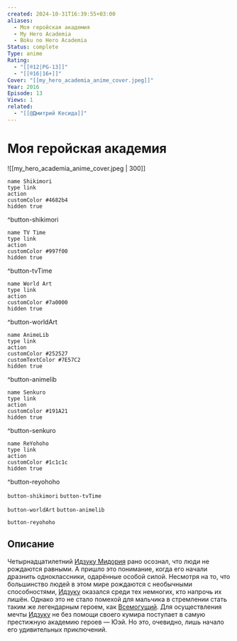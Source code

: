 ```yaml
---
created: 2024-10-31T16:39:55+03:00
aliases:
  - Моя геройская академия
  - My Hero Academia
  - Boku no Hero Academia
Status: complete
Type: anime
Rating:
  - "[[®️12|PG-13]]"
  - "[[®️16|16+]]"
Cover: "[[my_hero_academia_anime_cover.jpeg]]"
Year: 2016
Episode: 13
Views: 1
related:
  - "[[@Дмитрий Кесида]]"
---
```


# Моя геройская академия

![[my_hero_academia_anime_cover.jpeg | 300]]

```button
name Shikimori
type link
action 
customColor #4682b4
hidden true
```
^button-shikimori

```button
name TV Time
type link
action 
customColor #997f00
hidden true
```
^button-tvTime

```button
name World Art
type link
action 
customColor #7a0000
hidden true
```
^button-worldArt

```button
name AnimeLib
type link
action 
customColor #252527
customTextColor #7E57C2
hidden true
```
^button-animelib

```button
name Senkuro
type link
action 
customColor #191A21
hidden true
```
^button-senkuro

```button
name ReYohoho
type link
action 
customColor #1c1c1c
hidden true
```
^button-reyohoho



`button-shikimori` `button-tvTime`

`button-worldArt` `button-animelib`

`button-reyohoho`

## Описание

Четырнадцатилетний [Идзуку Мидория](https://shikimori.one/characters/117909-izuku-midoriya) рано осознал, что люди не рождаются равными. А пришло это понимание, когда его начали дразнить одноклассники, одарённые особой силой. Несмотря на то, что большинство людей в этом мире рождаются с необычными способностями, [Идзуку](https://shikimori.one/characters/117909-izuku-midoriya) оказался среди тех немногих, кто напрочь их лишён. Однако это не стало помехой для мальчика в стремлении стать таким же легендарным героем, как [Всемогущий](https://shikimori.one/characters/117921-all-might). Для осуществления мечты [Идзуку](https://shikimori.one/characters/117909-izuku-midoriya) не без помощи своего кумира поступает в самую престижную академию героев — Юэй. Но это, очевидно, лишь начало его удивительных приключений.
